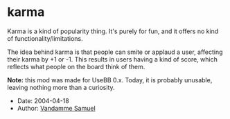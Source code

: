 karma
=====

Karma is a kind of popularity thing. It's purely for fun, and it offers no kind of functionality/limitations.

The idea behind karma is that people can smite or applaud a user, affecting their karma by +1 or -1. This results in users having a kind of score, which reflects what people on the board think of them.

**Note:** this mod was made for UseBB 0.x. Today, it is probably unusable, leaving nothing more than a curiosity.

* Date: 2004-04-18
* Author: [Vandamme Samuel](http://sourceforge.net/users/kidkiller/)
